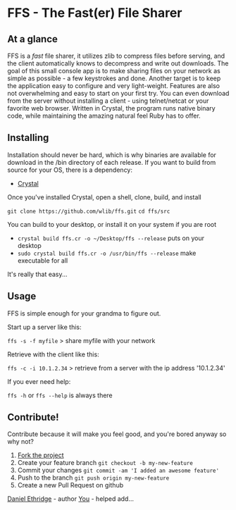 # FFS - The Fast(er) File Sharer

## At a glance

FFS is a _fast_ file sharer, it utilizes zlib to compress files before serving,
and the client automatically knows to decompress and write out downloads.
The goal of this small console app is to make sharing files on your network
as simple as possible - a few keystrokes and done. Another target is to keep
the application easy to configure and very light-weight.
Features are also not overwhelming and easy to start on your first try.
You can even download from the server without installing a client - 
using telnet/netcat or your favorite web browser.
Written in Crystal, the program runs native binary code, 
while maintaining the amazing natural feel Ruby has to offer.

## Installing

Installation should never be hard, which is why binaries are available for
download in the /bin directory of each release. If you want to build from
source for your OS, there is a dependency:

+ [Crystal](https://crystal-lang.org/docs/installation/index.html)

Once you've installed Crystal, open a shell, clone, build, and install

`git clone https://github.com/wlib/ffs.git`
`cd ffs/src`

You can build to your desktop, or install it on your system if you are root

+ `crystal build ffs.cr -o ~/Desktop/ffs --release` puts on your desktop
+ `sudo crystal build ffs.cr -o /usr/bin/ffs --release` make executable for all

It's really that easy...

## Usage

FFS is simple enough for your grandma to figure out.

Start up a server like this:

`ffs -s -f myfile` > share myfile with your network

Retrieve with the client like this:

`ffs -c -i 10.1.2.34` > retrieve from a server with the ip address '10.1.2.34'

If you ever need help:

`ffs -h` or `ffs --help` is always there

## Contribute!

Contribute because it will make you feel good, and you're bored anyway
so why not?

1. [Fork the project](https://github.com/wlib/ffs/fork)
2. Create your feature branch `git checkout -b my-new-feature`
3. Commit your changes `git commit -am 'I added an awesome feature'`
4. Push to the branch `git push origin my-new-feature`
5. Create a new Pull Request on github

[Daniel Ethridge](https://github.com/wlib) - author
[You](https://yourwebsite.com) - helped add...
